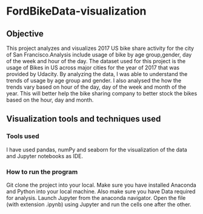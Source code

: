 # FordBikeData-visualization

## Objective
<p> This project analyzes and visualizes 2017 US bike share activity for the city of San Francisco.Analysis include usage of bike by age group,gender, day of the week and hour of the day. The dataset used for this project is the usage of Bikes in US across major cities for the year of 2017 that was provided by Udacity. By analyzing the data, I was able to understand the trends of usage by age group and gender. I also analysed the  how the trends vary based on hour of the day, day of the week and month of the year. This will better help the bike sharing company to better stock the bikes based on the hour, day and month.</p>

## Visualization tools and techniques used

### Tools used
<p> I have used pandas, numPy and seaborn for the visualization of the data and Jupyter notebooks as IDE.</p>

### How to run the program
<p> Git clone the project into your local. Make sure you have installed Anaconda and Python into your local machine. Also make sure you have Data required for analysis. Launch Jupyter from the anaconda navigator. Open the file (with extension .ipynb) using Jupyter and run the cells one after the other. </p> 

  
  
